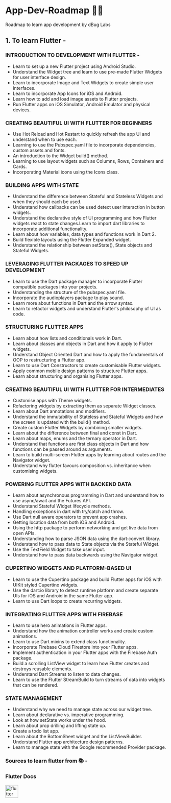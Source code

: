 # App-Dev-Roadmap 📱🚀

Roadmap to learn app development by dBug Labs

## 1. To learn Flutter -
### INTRODUCTION TO DEVELOPMENT WITH FLUTTER -
* Learn to set up a new Flutter project using Android Studio.
* Understand the Widget tree and learn to use pre-made Flutter Widgets for user interface design.
* Learn to incorporate Image and Text Widgets to create simple user interfaces.
* Learn to incorporate App Icons for iOS and Android.
* Learn how to add and load image assets to Flutter projects.
* Run Flutter apps on iOS Simulator, Android Emulator and physical devices.

### CREATING BEAUTIFUL UI WITH FLUTTER FOR BEGINNERS
* Use Hot Reload and Hot Restart to quickly refresh the app UI and understand when to use each.
* Learning to use the Pubspec.yaml file to incorporate dependencies, custom assets and fonts.
* An introduction to the Widget build() method.
* Learning to use layout widgets such as Columns, Rows, Containers and Cards.
* Incorporating Material icons using the Icons class.

### BUILDING APPS WITH STATE
* Understand the difference between Stateful and Stateless Widgets and when they should each be used.
* Understand how callbacks can be used detect user interaction in button widgets.
* Understand the declarative style of UI programming and how Flutter widgets react to state changes.Learn to import dart libraries to incorporate additional functionality.
* Learn about how variables, data types and functions work in Dart 2.
* Build flexible layouts using the Flutter Expanded widget.
* Understand the relationship between setState(), State objects and Stateful Widgets.

### LEVERAGING FLUTTER PACKAGES TO SPEED UP DEVELOPMENT
* Learn to use the Dart package manager to incorporate Flutter compatible packages into your projects.
* Understanding the structure of the pubspec.yaml file.
* Incorporate the audioplayers package to play sound.
* Learn more about functions in Dart and the arrow syntax.
* Learn to refactor widgets and understand Flutter's philosophy of UI as code.

### STRUCTURING FLUTTER APPS
* Learn about how lists and conditionals work in Dart.
* Learn about classes and objects in Dart and how it apply to Flutter widgets.
* Understand Object Oriented Dart and how to apply the fundamentals of OOP to restructuring a Flutter app.
* Learn to use Dart Constructors to create customisable Flutter widgets.
* Apply common mobile design patterns to structure Flutter apps.
* Learn about structuring and organising Flutter apps.

### CREATING BEAUTIFUL UI WITH FLUTTER FOR INTERMEDIATES
* Customise apps with Theme widgets.
* Refactoring widgets by extracting them as separate Widget classes.
* Learn about Dart annotations and modifiers.
* Understand the immutability of Stateless and Stateful Widgets and how the screen is updated with the build() method.
* Create custom Flutter Widgets by combining smaller widgets.
* Learn about the difference between final and const in Dart.
* Learn about maps, enums and the ternary operator in Dart.
* Understand that functions are first class objects in Dart and how functions can be passed around as arguments.
* Learn to build multi-screen Flutter apps by learning about routes and the Navigator widget.
* Understand why flutter favours composition vs. inheritance when customising widgets.

### POWERING FLUTTER APPS WITH BACKEND DATA
* Learn about asynchronous programming in Dart and understand how to use async/await and the Futures API.
* Understand Stateful Widget lifecycle methods.
* Handling exceptions in dart with try/catch and throw.
* Use Dart null aware operators to prevent app crashes.
* Getting location data from both iOS and Android.
* Using the http package to perform networking and get live data from open APIs.
* Understanding how to parse JSON data using the dart:convert library.
* Understand how to pass data to State objects via the Stateful Widget.
* Use the TextField Widget to take user input.
* Understand how to pass data backwards using the Navigator widget.

### CUPERTINO WIDGETS AND PLATFORM-BASED UI
* Learn to use the Cupertino package and build Flutter apps for iOS with UIKit styled Cupertino widgets.
* Use the dart:io library to detect runtime platform and create separate UIs for iOS and Android in the same Flutter app.
* Learn to use Dart loops to create recurring widgets.

### INTEGRATING FLUTTER APPS WITH FIREBASE
* Learn to use hero animations in Flutter apps.
* Understand how the animation controller works and create custom animations.
* Learn to use Dart mixins to extend class functionality.
* Incorporate Firebase Cloud Firestore into your Flutter apps.
* Implement authentication in your Flutter apps with the Firebase Auth package.
* Build a scrolling ListView widget to learn how Flutter creates and destroys reusable elements.
* Understand Dart Streams to listen to data changes.
* Learn to use the Flutter StreamBuild to turn streams of data into widgets that can be rendered.

### STATE MANAGEMENT
* Understand why we need to manage state across our widget tree.
* Learn about declarative vs. imperative programming.
* Look at how setState works under the hood.
* Learn about prop drilling and lifting state up.
* Create a todo list app.
* Learn about the BottomSheet widget and the ListViewBuilder. Understand Flutter app architecture design patterns.
* Learn to manage state with the Google recommended Provider package.

### Sources to learn flutter from 📚 -
<h3 align="left">Flutter Docs</h3>
<a href="https://flutter.dev" target="_blank" rel="noreferrer"> <img src="https://www.vectorlogo.zone/logos/flutterio/flutterio-icon.svg" alt="flutter" width="40" height="40"/> </a>

